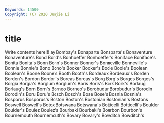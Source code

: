 ```yaml
---
Keywords: 14500
Copyright: (C) 2020 Junjie Li
---
```


# title

Write contents here!!!
ay 
Bombay's 
Bonaparte
Bonaparte's 
Bonaventure 
Bonaventure's 
Bond 
Bond's 
Bonhoeffer 
Bonhoeffer's 
Boniface 
Boniface's 
Bonita
Bonita's 
Bonn 
Bonn's 
Bonner 
Bonner's 
Bonneville 
Bonneville's 
Bonnie 
Bonnie's 
Bono
Bono's 
Booker 
Booker's 
Boole 
Boole's 
Boolean 
Boolean's 
Boone 
Boone's 
Booth
Booth's 
Bordeaux 
Bordeaux's 
Borden 
Borden's 
Bordon 
Bordon's 
Boreas 
Boreas's 
Borg
Borg's 
Borges 
Borges's 
Borgia 
Borgia's 
Borglum 
Borglum's 
Boris 
Boris's 
Bork
Bork's 
Borlaug 
Borlaug's 
Born 
Born's 
Borneo 
Borneo's 
Borobudur 
Borobudur's 
Borodin
Borodin's 
Boru 
Boru's 
Bosch 
Bosch's 
Bose 
Bose's 
Bosnia 
Bosnia's 
Bosporus
Bosporus's 
Boston 
Boston's 
Bostonian 
Bostonian's 
Bostons 
Boswell 
Boswell's 
Botox 
Botswana
Botswana's 
Botticelli 
Botticelli's 
Boulder 
Boulder's 
Boulez 
Boulez's 
Bourbaki 
Bourbaki's 
Bourbon
Bourbon's 
Bournemouth 
Bournemouth's 
Bovary 
Bovary's 
Bowditch 
Bowditch's 

